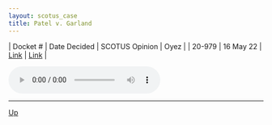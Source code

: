 ```yaml
---
layout: scotus_case
title: Patel v. Garland
---
```


| Docket # | Date Decided | SCOTUS Opinion | Oyez |
| 20-979 | 16 May 22 | [Link](https://www.supremecourt.gov/opinions/21pdf/596us1r31_5367.pdf) | [Link](https://www.oyez.org/cases/2021/20-979) |

<audio controls>
   <source src='./resources/20-979.mp3' type='audio/mpeg'>
</audio>

<object data='./resources/20-979.pdf' type='application/pdf'></object>

---

[Up](./README.md)